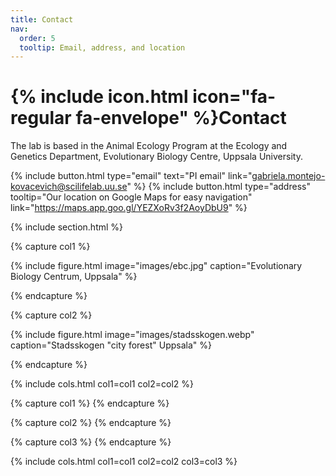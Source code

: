 ```yaml
---
title: Contact
nav:
  order: 5
  tooltip: Email, address, and location
---
```


# {% include icon.html icon="fa-regular fa-envelope" %}Contact

The lab is based in the Animal Ecology Program at the Ecology and Genetics Department, Evolutionary Biology Centre, Uppsala University.

{%
  include button.html
  type="email"
  text="PI email"
  link="gabriela.montejo-kovacevich@scilifelab.uu.se"
%}
{%
  include button.html
  type="address"
  tooltip="Our location on Google Maps for easy navigation"
  link="https://maps.app.goo.gl/YEZXoRv3f2AoyDbU9"
%}


{% include section.html %}

{% capture col1 %}

{%
  include figure.html
  image="images/ebc.jpg"
  caption="Evolutionary Biology Centrum, Uppsala"
%}

{% endcapture %}

{% capture col2 %}

{%
  include figure.html
  image="images/stadsskogen.webp"
  caption="Stadsskogen "city forest" Uppsala"
%}

{% endcapture %}

{% include cols.html col1=col1 col2=col2 %}

{% capture col1 %}  {% endcapture %}

{% capture col2 %}  {% endcapture %}

{% capture col3 %} {% endcapture %}

{% include cols.html col1=col1 col2=col2 col3=col3 %}

